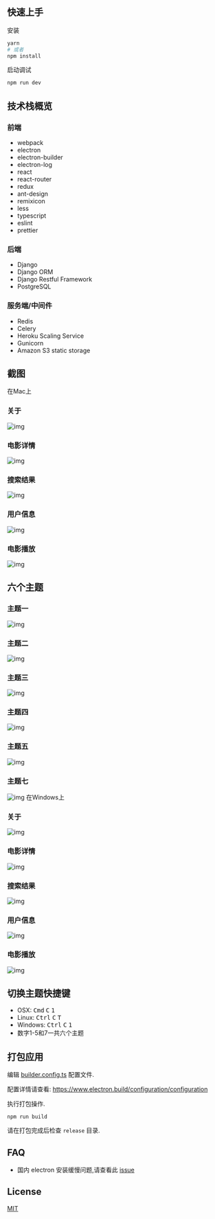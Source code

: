 ## 快速上手

安装

```bash
yarn
# 或者
npm install
```

启动调试

```bash
npm run dev
```

## 技术栈概览


### 前端
- webpack
- electron
- electron-builder
- electron-log
- react
- react-router
- redux
- ant-design
- remixicon
- less
- typescript
- eslint
- prettier
### 后端
- Django
- Django ORM
- Django Restful Framework
- PostgreSQL
### 服务端/中间件
- Redis
- Celery
- Heroku Scaling Service
- Gunicorn
- Amazon S3 static storage


## 截图

在Mac上
### 关于
![img](https://github.com/JIACHENG135/JCPlayer/blob/master/assets/demo-jpg/About.png)
### 电影详情
![img](https://github.com/JIACHENG135/JCPlayer/blob/master/assets/demo-jpg/Details.png)
### 搜索结果
![img](https://github.com/JIACHENG135/JCPlayer/blob/master/assets/demo-jpg/Results.png)
### 用户信息
![img](https://github.com/JIACHENG135/JCPlayer/blob/master/assets/demo-jpg/UserPage.png)
### 电影播放
![img](https://github.com/JIACHENG135/JCPlayer/blob/master/assets/demo-jpg/Play.png)

## 六个主题
### 主题一
![img](https://github.com/JIACHENG135/JCPlayer/blob/master/assets/demo-jpg/Theme1.png)
### 主题二
![img](https://github.com/JIACHENG135/JCPlayer/blob/master/assets/demo-jpg/Theme2.png)
### 主题三
![img](https://github.com/JIACHENG135/JCPlayer/blob/master/assets/demo-jpg/Theme3.png)
### 主题四
![img](https://github.com/JIACHENG135/JCPlayer/blob/master/assets/demo-jpg/Theme4.png)
### 主题五
![img](https://github.com/JIACHENG135/JCPlayer/blob/master/assets/demo-jpg/Theme5.png)
### 主题七
![img](https://github.com/JIACHENG135/JCPlayer/blob/master/assets/demo-jpg/Theme7.png)
在Windows上
### 关于
![img](https://github.com/JIACHENG135/Electron-React-Book-Searcher/blob/master/assets/demo-jpg/Mac%20-%20About.png)
### 电影详情
![img](https://github.com/JIACHENG135/Electron-React-Book-Searcher/blob/master/assets/demo-jpg/Mac%20-%20Search.png)
### 搜索结果
![img](https://github.com/JIACHENG135/Electron-React-Book-Searcher/blob/master/assets/demo-jpg/Mac%20-%20Detail.png)
### 用户信息
![img](https://github.com/JIACHENG135/Electron-React-Book-Searcher/blob/master/assets/demo-jpg/Mac%20-%20UserProfile.png)
### 电影播放
![img](https://github.com/JIACHENG135/Electron-React-Book-Searcher/blob/master/assets/demo-jpg/Mac%20-%20Preview%20PDF.png)

## 切换主题快捷键
- OSX: <kbd>Cmd</kbd> <kbd>C</kbd> <kbd>1</kbd> 
- Linux: <kbd>Ctrl</kbd> <kbd>C</kbd> <kbd>T</kbd>
- Windows: <kbd>Ctrl</kbd> <kbd>C</kbd> <kbd>1</kbd> 
- 数字1-5和7一共六个主题

## 打包应用

编辑 [builder.config.ts](./build/builder.config.ts) 配置文件.

配置详情请查看: https://www.electron.build/configuration/configuration

执行打包操作.

```
npm run build
```

请在打包完成后检查 `release` 目录.

## FAQ

- 国内 electron 安装缓慢问题,请查看此 [issue](https://github.com/Jiacheng/electron-antd/issues/22)

## License

[MIT](./LICENSE)
